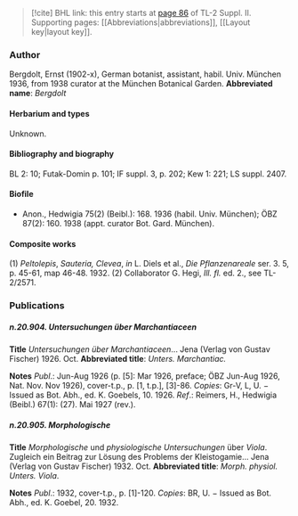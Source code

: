 > [!cite] BHL link: this entry starts at [page 86](https://www.biodiversitylibrary.org/page/33265283) of TL-2 Suppl. II.
> Supporting pages: [[Abbreviations|abbreviations]], [[Layout key|layout key]].

### Author

Bergdolt, Ernst (1902-x), German botanist, assistant, habil. Univ. München 1936, from 1938 curator at the München Botanical Garden. 
**Abbreviated name**: *Bergdolt*

#### Herbarium and types

Unknown.

#### Bibliography and biography

BL 2: 10; Futak-Domin p. 101; IF suppl. 3, p. 202; Kew 1: 221; LS suppl. 2407.

#### Biofile

- Anon., Hedwigia 75(2) (Beibl.): 168. 1936 (habil. Univ. München); ÖBZ 87(2): 160. 1938 (appt. curator Bot. Gard. München).

#### Composite works

(1) *Peltolepis*, *Sauteria, Clevea*, *in* L. Diels et al., *Die Pflanzenareale* ser.
3. 5, p. 45-61, map 46-48. 1932.
(2) Collaborator G. Hegi, *Ill. fl.* ed. 2., see TL-2/2571.

### Publications

##### n.20.904. Untersuchungen über Marchantiaceen

**Title**
*Untersuchungen über Marchantiaceen*... Jena (Verlag von Gustav Fischer) 1926. Oct.
**Abbreviated title**: *Unters. Marchantiac.*

**Notes**
*Publ*.: Jun-Aug 1926 (p. \[5\]: Mar 1926, preface; ÖBZ Jun-Aug 1926, Nat. Nov. Nov 1926), cover-t.p., p. \[1, t.p.\], \[3\]-86. *Copies*: Gr-V, L, U. − Issued as Bot. Abh., ed. K. Goebels, 10. 1926.
*Ref*.: Reimers, H., Hedwigia (Beibl.) 67(1): (27). Mai 1927 (rev.).

##### n.20.905. Morphologische

**Title**
*Morphologische* und *physiologische Untersuchungen* über *Viola*. Zugleich ein Beitrag zur Lösung des Problems der Kleistogamie... Jena (Verlag von Gustav Fischer) 1932. Oct.
**Abbreviated title**: *Morph. physiol. Unters. Viola*.

**Notes**
*Publ*.: 1932, cover-t.p., p. \[1\]-120. *Copies*: BR, U. − Issued as Bot. Abh., ed. K. Goebel, 20. 1932.

